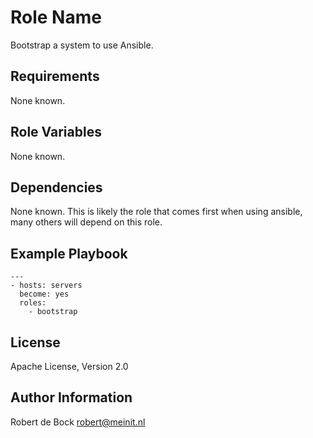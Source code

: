 Role Name
=========

Bootstrap a system to use Ansible.

Requirements
------------

None known.

Role Variables
--------------

None known.

Dependencies
------------

None known. This is likely the role that comes first when using ansible, many others will depend on this role.

Example Playbook
----------------

```
---
- hosts: servers
  become: yes
  roles:
    - bootstrap
```

License
-------

Apache License, Version 2.0

Author Information
------------------

Robert de Bock <robert@meinit.nl>
